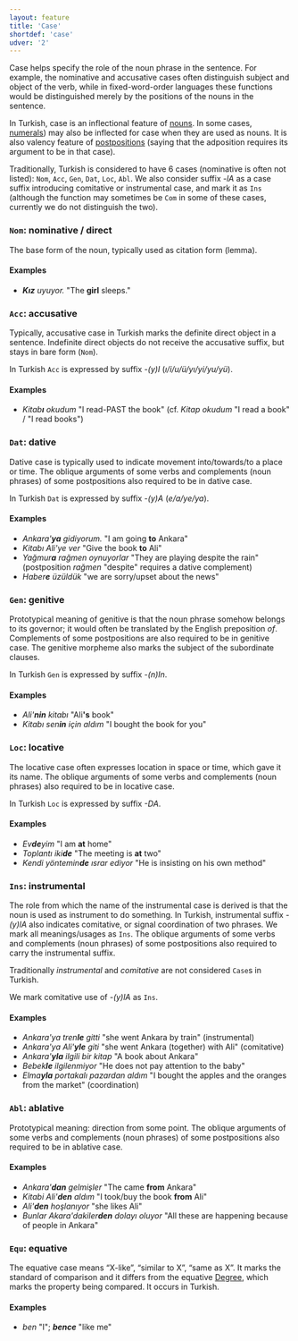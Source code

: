 ```yaml
---
layout: feature
title: 'Case'
shortdef: 'case'
udver: '2'
---
```


Case helps specify the role of the noun phrase in the sentence.
For example, the nominative and accusative cases often distinguish subject and object of the verb,
while in fixed-word-order languages these functions would be distinguished merely by the positions of the nouns in the sentence.

In Turkish, case is an inflectional feature of [nouns](tr-pos/NOUN).  In some cases, [numerals](tr-pos/NUM)) may also be inflected for case when they are used as nouns.
It is also valency feature of [postpositions](tr-pos/ADP) (saying that the adposition requires its argument to be in that case).

Traditionally, Turkish is considered to have 6 cases (nominative is
often not listed): `Nom`, `Acc`, `Gen`, `Dat`, `Loc`, `Abl`.
We also consider suffix *-lA* as a case suffix introducing comitative or instrumental case, and mark it as `Ins` (although the function may sometimes be `Com` in some of these cases, currently we do not distinguish the two).

### <a name="Nom">`Nom`</a>: nominative / direct

The base form of the noun, typically used as citation form (lemma).

#### Examples

* _<b>Kız</b> uyuyor._ "The <b>girl</b> sleeps."

### <a name="Acc">`Acc`</a>: accusative

Typically, accusative case in Turkish marks the definite direct object in a sentence.
Indefinite direct objects do not receive the accusative suffix,
but stays in bare form (`Nom`).

In Turkish `Acc` is expressed by suffix _-(y)I_ (_ı/i/u/ü/yı/yi/yu/yü_).

#### Examples

* _Kitab<b>ı</b> okudum_ "I read-PAST the book" (cf. _Kitap okudum_ "I read a book" / "I read books")

### <a name="Dat">`Dat`</a>: dative

Dative case is typically used to indicate movement into/towards/to a place or time.
The oblique arguments of some verbs and complements (noun phrases) of some postpositions also required to be in dative case.

In Turkish `Dat` is expressed by suffix _-(y)A_ (_e/a/ye/ya_).

#### Examples

* _Ankara'<b>ya</b> gidiyorum._ "I am going <b>to</b> Ankara"
* _Kitabı Ali'ye ver_ "Give the book <b>to</b> Ali"
* _Yağmur<b>a</b> rağmen oynuyorlar_ "They are playing despite the rain" (postposition _rağmen_ "despite" requires a dative complement)
* _Haber<b>e</b> üzüldük_ "we are sorry/upset about the news"

### <a name="Gen">`Gen`</a>: genitive

Prototypical meaning of genitive is that the noun phrase somehow belongs to its governor; it would often be translated by the English preposition _of_.
Complements of some postpositions are also required to be in genitive case.
The genitive morpheme also marks the subject of the subordinate clauses.

In Turkish `Gen` is expressed by suffix _-(n)In_.

#### Examples

* _Ali'<b>nin</b> kitabı_ "Ali<b>'s</b> book"
* _Kitabı sen<b>in</b> için aldım_ "I bought the book for you"

### <a name="Loc">`Loc`</a>: locative

The locative case often expresses location in space or time, which gave it its name.
The oblique arguments of some verbs and complements (noun phrases) also required to be in locative case.

In Turkish `Loc` is expressed by suffix _-DA_.

#### Examples

* _Ev<b>de</b>yim_ "I am <b>at</b> home"
* _Toplantı iki<b>de</b>_ "The meeting is <b>at</b> two"
* _Kendi yöntemin<b>de</b> ısrar ediyor_ "He is insisting on his own method"

### <a name="Ins">`Ins`</a>: instrumental

The role from which the name of the instrumental case is derived is that the noun is used as instrument to do something.
In Turkish, instrumental suffix _-(y)lA_ also indicates comitative,
or signal coordination of two phrases.
We mark all meanings/usages as `Ins`.
The oblique arguments of some verbs and complements (noun phrases) of some postpositions also required to carry the instrumental suffix.

Traditionally _instrumental_ and _comitative_ are not considered `Case`s in Turkish.

We mark comitative use of _-(y)lA_ as `Ins`.


#### Examples

* _Ankara'ya tren<b>le</b> gitti_ "she went Ankara by train" (instrumental)
* _Ankara'ya Ali'<b>yle</b> giti_ "she went Ankara (together) with Ali" (comitative)
* _Ankara'<b>yla</b> ilgili bir kitap_ "A book about Ankara"
* _Bebek<b>le</b> ilgilenmiyor_ "He does not pay attention to the baby"
* _Elma<b>yla</b> portakalı pazardan aldım_ "I bought the apples and the oranges from the market"  (coordination)

### <a name="Abl">`Abl`</a>: ablative

Prototypical meaning: direction from some point.
The oblique arguments of some verbs and complements (noun phrases) of some postpositions also required to be in ablative case.

#### Examples

* _Ankara'<b>dan</b> gelmişler_ "The came <b>from</b> Ankara"
* _Kitabi Ali'<b>den</b> aldım_ "I took/buy the book <b>from</b> Ali"
* _Ali'<b>den</b> hoşlanıyor_ "she likes Ali"
* _Bunlar Akara'dakiler<b>den</b> dolayı oluyor_ "All these are happening because of people in Ankara"

### <a name="Equ">`Equ`</a>: equative

The equative case means “X-like”, “similar to X”, “same as X”. It marks the
standard of comparison and it differs from the equative [Degree](), which
marks the property being compared. It occurs in Turkish.

#### Examples

* _ben_ "I"; _<b>bence</b>_ "like me"

<!-- Interlanguage links updated Ne 5. května 2024, 18:19:49 CEST -->
